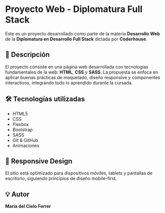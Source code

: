 # Proyecto Web - Diplomatura Full Stack

Este es un proyecto desarrollado como parte de la materia **Desarrollo Web** de la **Diplomatura en Desarrollo Full Stack** dictada por **Coderhouse**.

## 🧾 Descripción

El proyecto consiste en una página web desarrollada con tecnologías fundamentales de la web: **HTML**, **CSS** y **SASS**. La propuesta se enfoca en aplicar buenas prácticas de maquetado, diseño responsive y componentes interactivos, integrando todo lo aprendido durante la cursada.

## 🛠 Tecnologías utilizadas

- HTML5
- CSS
- Flexbox
- Bootstrap
- SASS
- Git & GitHub
- Animaciones

## 📱 Responsive Design

El sitio está optimizado para dispositivos móviles, tablets y pantallas de escritorio, siguiendo principios de diseño mobile-first.

## 💡 Autor

**María del Cielo Ferrer**  